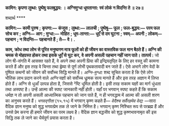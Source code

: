 **कामिन: कृपणा लुब्धा: पुष्पेषु फलबुद्धय: ।** **अग्निमुग्धा धूमतान्ता: स्वं लोकं न विदन्ति ते ॥ २७॥** 

शब्दार्थ **** 

**कामिन:—** **कामी पुरुष** **; कृपणा:—** **कंजूस** **; लुब्धा:—** **लालची** **; पुष्पेषु—** **फूल** **; फल-बुद्धय:—** **परम फल सोच कर** **; अग्नि—** **आग** **; मुग्धा:—** **मोहित** **; धूम-तान्ता:—** **धुएँ से दम घुटना** **; स्वम्—** **अपनी** **; लोकम्—** **पहचान** **; न विदन्ति—** **पहचानते हैं** **; ते—** **वे।** **.** 

**काम, क्रोध तथा लोभ से पूरित मनुष्यगण मात्र फूलों को ही जीवन का वास्तविक फल** **मान बैठते हैं। अग्नि की चमक से मोहग्रस्त होकर तथा इसके धुएँ से घुट कर, वे अपनी असली** **पहचान नहीं जान पाते।** **तात्पर्य :** जो लोग षी-संगति में आसक्त रहते हैं, वे अपने तथा अपनी प्रिया की इन्द्रियतृपि्त के लिए हर वस्तु की कामना करते हैं और इस तरह वे चिन्ता तथा ईष्र्या से पूर्ण लोभी पृथकतावादी बन जाते हैं। ऐसे अभागे लोग वेदों के पुष्पित कथनों को जीवन की सर्वोच्च सिद्धि मानते हैं। *अग्नि-मुग्धा:*  शब्द सूचित करता है कि ऐसे लोग भौतिक लाभ प्रदान करने वाले *अग्नि* यज्ञों को सर्वोच्च धाॢमक सत्य मानते हैं और इस तरह अज्ञान में लिप्त होते हैं। अग्नि से धुआँ उत्पन्न होता है, जिससे ²ष्टि धूमिल होती है। इसी तरह सकाम यज्ञों का मार्ग धुंधला तथा अस्पष्ट है। उन्हें आत्मा की स्पष्ट जानकारी नहीं होती। यहाँ पर भगवान् स्पष्ट कहते हैं कि सकाम धर्मज्ञ न तो अपनी असली आध्यात्मिक पहचान को जान पाते हैं, न ही भगवद्धाम में आत्मा की असली शरण का अनुभव करते हैं। *भगवद्गीता* (१५.१५) में भगवान् कृष्ण कहते हैं— *वेदैश्च सर्वैरहमेव वेद्य:* —सारा वैदिक ज्ञान मनुष्य को शुद्ध भगवत्प्रेम तक ले जाने के निमित्त है। भगवान् कृष्ण निश्चित रूप से परब्रह्म हैं और उनसे प्रेम करना ही हमारे जीवन का परम लक्ष्य है। वैदिक ज्ञान बद्धजीव को शुद्ध कृष्णभावनामृत की इस सिद्धि तक ले जाने का धैर्यपूर्ण प्रयास करता है।  
